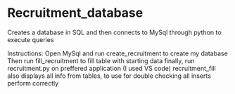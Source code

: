 # Recruitment_database
Creates a database in SQL and then connects to MySql through python to execute queries

Instructions:
Open MySql and run create_recruitment to create my database
Then run fill_recruitment to fill table with starting data
finally, run recruitment.py on preffered application (I used VS code)
recruitment_fill also displays all info from tables, to use for double
checking all inserts perform correctly
